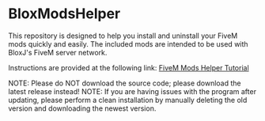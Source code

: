 # BloxModsHelper
This repository is designed to help you install and uninstall your FiveM mods quickly and easily. The included mods are intended to be used with BloxJ's FiveM server network.

Instructions are provided at the following link: [FiveM Mods Helper Tutorial](https://youtu.be/vOXPy3oavC4)

NOTE: Please do NOT download the source code; please download the latest release instead!
NOTE: If you are having issues with the program after updating, please perform a clean installation by manually deleting the old version and downloading the newest version.
